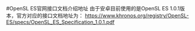 #OpenSL ES官网接口文档介绍地址
由于安卓目前使用的是OpenSL ES 1.0.1版本，官方对应的接口文档地址为：
https://www.khronos.org/registry/OpenSL-ES/specs/OpenSL_ES_Specification_1.0.1.pdf
